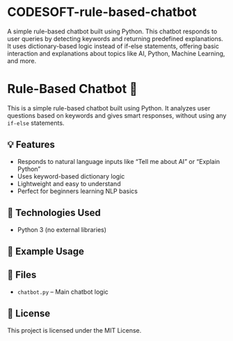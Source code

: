 # CODESOFT-rule-based-chatbot
A simple rule-based chatbot built using Python. This chatbot responds to user queries by detecting keywords and returning predefined explanations. It uses dictionary-based logic instead of if-else statements, offering basic interaction and explanations about topics like AI, Python, Machine Learning, and more.
# Rule-Based Chatbot 🤖
This is a simple rule-based chatbot built using Python. It analyzes user questions based on keywords and gives smart responses, without using any `if-else` statements.
## 💡 Features
- Responds to natural language inputs like “Tell me about AI” or “Explain Python”
- Uses keyword-based dictionary logic
- Lightweight and easy to understand
- Perfect for beginners learning NLP basics
## 🚀 Technologies Used
- Python 3 (no external libraries)
## 🧠 Example Usage
## 📁 Files
- `chatbot.py` – Main chatbot logic
## 📝 License
This project is licensed under the MIT License.
